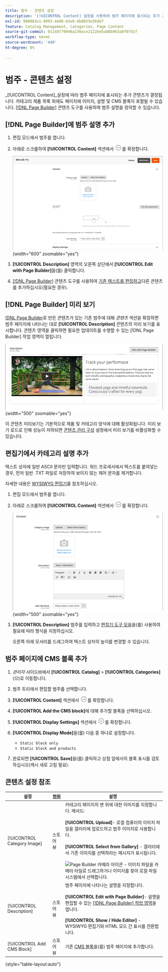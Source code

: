 ```yaml
---
title: 범주 - 콘텐츠 설정
description: '[!UICONTROL Content] 설정을 사용하여 범주 페이지에 표시되는 추가 콘텐츠를 정의하는 방법에 대해 알아봅니다.'
exl-id: 988083e1-0993-4e08-b5e6-8b0855e56467
feature: Catalog Management, Categories, Page Content
source-git-commit: 01148770946a236ece2122be5a88b963a0f07d1f
workflow-type: tm+mt
source-wordcount: '449'
ht-degree: 0%

---
```


# 범주 - 콘텐츠 설정

_[!UICONTROL Content]_설정에 따라 범주 페이지에 표시되는 추가 콘텐츠가 결정됩니다. 카테고리 제품 목록 외에도 페이지에 이미지, 설명 및 CMS 블록이 포함될 수 있습니다. [[!DNL Page Builder]](../page-builder/introduction.md) 콘텐츠 도구를 사용하여 범주 설명을 정의할 수 있습니다.

## [!DNL Page Builder]에 범주 설명 추가

1. 편집 모드에서 범주를 엽니다.

1. 아래로 스크롤하여 **[!UICONTROL Content]** 섹션에서 ![확장 선택기](../assets/icon-display-expand.png)를 확장합니다.

   ![범주 콘텐츠](./assets/category-content.png){width="600" zoomable="yes"}

1. **[!UICONTROL Description]** 영역의 오른쪽 상단에서 **[!UICONTROL Edit with Page Builder]**&#x200B;을(를) 클릭합니다.

1. [[!DNL Page Builder]](../page-builder/introduction.md) 콘텐츠 도구를 사용하여 [기존 텍스트를 편집하고](../page-builder/text.md)다른 콘텐츠를 추가하십시오(필요한 경우).

## [!DNL Page Builder] 미리 보기

[!DNL Page Builder](으)로 만든 콘텐츠가 있는 기존 범주에 대해 _콘텐츠_ 섹션을 확장하면 범주 페이지에 나타나는 대로 **[!UICONTROL Description]** 콘텐츠의 미리 보기를 표시합니다. 콘텐츠 영역을 클릭하면 필요한 업데이트를 수행할 수 있는 [!DNL Page Builder] 작업 영역이 열립니다.

![설명 미리 보기](../page-builder/assets/pb-product-category-content-preview.png){width="500" zoomable="yes"}

이 콘텐츠 미리보기는 기본적으로 제품 및 카테고리 양식에 대해 활성화됩니다. 미리 보기 로드로 인해 성능이 저하되면 [콘텐츠 관리 구성](../configuration-reference/general/content-management.md#advanced-content-tools) 설정에서 미리 보기를 비활성화할 수 있습니다.

## 편집기에서 카테고리 설명 추가

텍스트 상자에 일반 ASCII 문자만 입력합니다. 워드 프로세서에서 텍스트를 붙여넣는 경우, 먼저 일반 .TXT 파일로 저장하여 보이지 않는 제어 문자를 제거합니다.

자세한 내용은 [WYSIWYG 편집기](../content-design/editor.md)를 참조하십시오.

1. 편집 모드에서 범주를 엽니다.

1. 아래로 스크롤하여 **[!UICONTROL Content]** 섹션에서 ![확장 선택기](../assets/icon-display-expand.png)를 확장합니다.

   ![범주 콘텐츠](./assets/category-content-ce.png){width="500" zoomable="yes"}

1. **[!UICONTROL Description]** 범주를 입력하고 [편집기 도구 모음](../content-design/editor.md)을(를) 사용하여 필요에 따라 형식을 지정하십시오.

   오른쪽 아래 모서리를 드래그하여 텍스트 상자의 높이를 변경할 수 있습니다.

## 범주 페이지에 CMS 블록 추가

1. _관리자_ 사이드바에서 **[!UICONTROL Catalog]** > **[!UICONTROL Categories]**(으)로 이동합니다.

1. 범주 트리에서 편집할 범주를 선택합니다.

1. **[!UICONTROL Content]** 섹션에서 ![확장 선택기](../assets/icon-display-expand.png)를 확장합니다.

1. **[!UICONTROL Add the CMS block]**&#x200B;에 대해 추가할 블록을 선택하십시오.

1. **[!UICONTROL Display Settings]** 섹션에서 ![확장 선택기](../assets/icon-display-expand.png)를 확장합니다.

1. **[!UICONTROL Display Mode]**&#x200B;을(를) 다음 중 하나로 설정합니다.

   - `Static block only`
   - `Static block and products`

1. 완료되면 **[!UICONTROL Save]**&#x200B;을(를) 클릭하고 상점 앞에서의 블록 표시를 검토하십시오(캐시 새로 고침 필요).

## 콘텐츠 설정 참조

| 설정 | [범위](../getting-started/websites-stores-views.md#scope-settings) | 설명 |
|--- |--- |--- |
| [!UICONTROL Category Image] | 스토어 뷰 | 카테고리 페이지의 맨 위에 대한 이미지를 지정합니다. 메서드: <br/><br/>**[!UICONTROL Upload]**- 로컬 컴퓨터의 이미지 파일을 갤러리에 업로드하고 범주 이미지로 사용합니다.<br/><br/>**[!UICONTROL Select from Gallery]** - 갤러리에서 기존 이미지를 선택하라는 메시지가 표시됩니다. <br/><br/>![Page Builder 카메라 아이콘](../assets/icon-camera.png) - 이미지 파일을 카메라 타일로 드래그하거나 이미지를 찾아 로컬 파일 시스템에서 선택합니다. |
| [!UICONTROL Description] | 스토어 뷰 | 범주 페이지에 나타나는 설명을 지정합니다. <br/><br/>**[!UICONTROL Edit with Page Builder]**- 설명을 편집할 수 있는 [[!DNL Page Builder] 작업 영역](../page-builder/workspace.md)을 엽니다.<br/><br/>**[!UICONTROL Show / Hide Editor]** - WYSIWYG 편집기와 HTML 모드 간 표시를 전환합니다. |
| [!UICONTROL Add CMS Block] | 스토어 뷰 | 기존 [CMS 블록](../content-design/blocks.md)을(를) 범주 페이지에 추가합니다. |

{style="table-layout:auto"}
